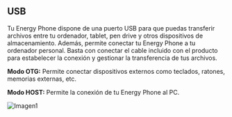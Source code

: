## USB

Tu Energy Phone dispone de una puerto USB para que puedas transferir archivos entre tu ordenador, tablet, pen drive y otros dispositivos de almacenamiento. Además, permite conectar tu Energy Phone a tu ordenador personal. Basta con conectar el cable incluido con el producto para estabelecer la conexión y gestionar la transferencia de tus archivos.

**Modo OTG:** Permite conectar dispositivos externos como teclados, ratones, memorias externas, etc.

**Modo HOST:** Permite la conexión de tu Energy Phone al PC.

![Imagen1](http://static.energysistem.com/images/manuals/39725/54ec615bcb058.jpg)

